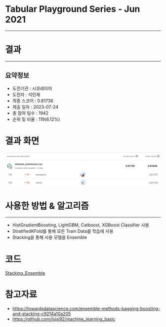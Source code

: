 # Tabular Playground Series - Jun 2021
***
# 결과
***
## 요약정보
- 도전기관 : 시큐레이어
- 도전자 : 석민재
- 최종 스코어 : 0.81736
- 제출 일자 : 2023-07-24
- 총 참여 팀수 : 1942
- 순위 및 비율 : 119(6.12%)

# 결과 화면
![submission](./img/submission.png)
![leaderboard](./img/leaderboard.png)

# 사용한 방법 & 알고리즘
***
- HistGradientBoosting, LightGBM, Catboost, XGBoost Classifier 사용
- StratifiedKFold를 통해 모든 Train Data를 학습에 사용
- Stacking을 통해 사용 모델을 Ensemble

# 코드
[Stacking_Ensemble](./stacking.ipynb)

# 참고자료
- https://towardsdatascience.com/ensemble-methods-bagging-boosting-and-stacking-c9214a10a205
- https://github.com/lsjsj92/machine_learning_basic

